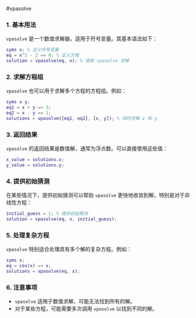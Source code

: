 #vpasolve
### 1. 基本用法

`vpasolve` 是一个数值求解器，适用于符号变量。其基本语法如下：

```matlab
syms x; % 定义符号变量
eq = x^2 - 2 == 0; % 定义方程
solution = vpasolve(eq, x); % 使用 vpasolve 求解
```

### 2. 求解方程组

`vpasolve` 也可以用于求解多个方程的方程组。例如：

```matlab
syms x y;
eq1 = x + y == 3;
eq2 = x - y == 1;
solutions = vpasolve([eq1, eq2], [x, y]); % 同时求解 x 和 y
```

### 3. 返回结果

`vpasolve` 的返回结果是数值解，通常为浮点数。可以直接使用这些值：

```matlab
x_value = solutions.x;
y_value = solutions.y;
```

### 4. 提供初始猜测

在某些情况下，提供初始猜测可以帮助 `vpasolve` 更快地收敛到解，特别是对于非线性方程：

```matlab
initial_guess = 1; % 提供初始猜测
solution = vpasolve(eq, x, initial_guess);
```

### 5. 处理复杂方程

`vpasolve` 特别适合处理具有多个解的复杂方程。例如：

```matlab
syms x;
eq = cos(x) == x;
solutions = vpasolve(eq, x);
```

### 6. 注意事项

- `vpasolve` 适用于数值求解，可能无法找到所有的解。
- 对于某些方程，可能需要多次调用 `vpasolve` 以找到不同的解。
